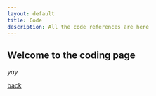 ```yaml
---
layout: default
title: Code
description: All the code references are here
---
```


## Welcome to the coding page

_yay_

[back](./)

